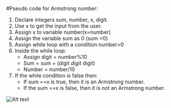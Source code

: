 #Pseudo code for Armstrong number:

1. Declare integers sum, number, x, digit.
2. Use x to get the input from the user.
3. Assign x to variable number(x=number)
4. Assign the variable sum as 0 (sum =0)
5. Assign while loop with a condition number>0
6. Inside the while loop:
   * Assign digit = number%10
   * Sum = sum + (digit *digit* digit)
   * Number = number/10
8. If the while condition is false then:
   * If sum ==x is true, then it is an Armstrong number.
   * If the sum ==x is false, then it is not an Armstrong number.
   
![Alt text]("https://github.com/Tejaswini2323/Cognizance2020/blob/tejaswini/Task-6/armstrong.PNG")

